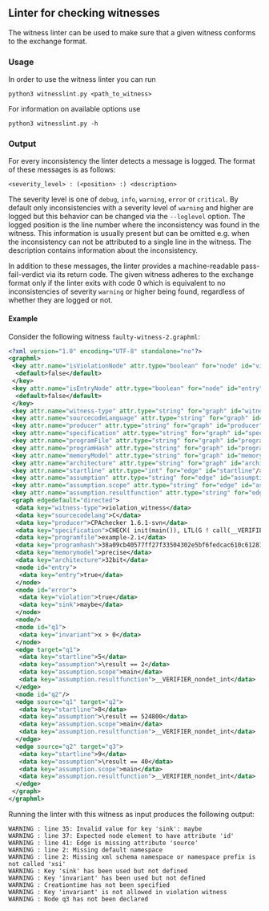 ## Linter for checking witnesses

The witness linter can be used to make sure that a given witness conforms to the exchange format.

### Usage

In order to use the witness linter you can run

```
python3 witnesslint.py <path_to_witness>
```

For information on available options use

```
python3 witnesslint.py -h
```

### Output

For every inconsistency the linter detects a message is logged. The format of these messages is as follows:

```
<severity_level> : (<position> :) <description>
```

The severity level is one of ``debug``, ``info``, ``warning``, ``error`` or ``critical``. By default only inconsistencies with a severity level of ``warning`` and higher are logged but this behavior can be changed via the ``--loglevel`` option.
The logged position is the line number where the inconsistency was found in the witness. This information is usually present but can be omitted e.g. when the inconsistency can not be attributed to a single line in the witness.
The description contains information about the inconsistency.

In addition to these messages, the linter provides a machine-readable pass-fail-verdict via its return code. The given witness adheres to the exchange format only if the linter exits with code 0 which is equivalent to no inconsistencies of severity ``warning`` or higher being found, regardless of whether they are logged or not.

#### Example

Consider the following witness ``faulty-witness-2.graphml``:

```xml
<?xml version="1.0" encoding="UTF-8" standalone="no"?>
<graphml>
 <key attr.name="isViolationNode" attr.type="boolean" for="node" id="violation">
  <default>false</default>
 </key>
 <key attr.name="isEntryNode" attr.type="boolean" for="node" id="entry">
  <default>false</default>
 </key>
 <key attr.name="witness-type" attr.type="string" for="graph" id="witness-type"/>
 <key attr.name="sourcecodeLanguage" attr.type="string" for="graph" id="sourcecodelang"/>
 <key attr.name="producer" attr.type="string" for="graph" id="producer"/>
 <key attr.name="specification" attr.type="string" for="graph" id="specification"/>
 <key attr.name="programFile" attr.type="string" for="graph" id="programfile"/>
 <key attr.name="programHash" attr.type="string" for="graph" id="programhash"/>
 <key attr.name="memoryModel" attr.type="string" for="graph" id="memorymodel"/>
 <key attr.name="architecture" attr.type="string" for="graph" id="architecture"/>
 <key attr.name="startline" attr.type="int" for="edge" id="startline"/>
 <key attr.name="assumption" attr.type="string" for="edge" id="assumption"/>
 <key attr.name="assumption.scope" attr.type="string" for="edge" id="assumption.scope"/>
 <key attr.name="assumption.resultfunction" attr.type="string" for="edge" id="assumption.resultfunction"/>
 <graph edgedefault="directed">
  <data key="witness-type">violation_witness</data>
  <data key="sourcecodelang">C</data>
  <data key="producer">CPAchecker 1.6.1-svn</data>
  <data key="specification">CHECK( init(main()), LTL(G ! call(__VERIFIER_error())) )</data>
  <data key="programfile">example-2.i</data>
  <data key="programhash">38a09cb40577ff27f33504302e5bf6fedcac610c6128114db6fbf6c2967c47de</data>
  <data key="memorymodel">precise</data>
  <data key="architecture">32bit</data>
  <node id="entry">
   <data key="entry">true</data>
  </node>
  <node id="error">
   <data key="violation">true</data>
   <data key="sink">maybe</data>
  </node>
  <node/>
  <node id="q1">
   <data key="invariant">x > 0</data>
  </node>
  <edge target="q1">
   <data key="startline">5</data>
   <data key="assumption">\result == 2</data>
   <data key="assumption.scope">main</data>
   <data key="assumption.resultfunction">__VERIFIER_nondet_int</data>
  </edge>
  <node id="q2"/>
  <edge source="q1" target="q2">
   <data key="startline">8</data>
   <data key="assumption">\result == 524800</data>
   <data key="assumption.scope">main</data>
   <data key="assumption.resultfunction">__VERIFIER_nondet_int</data>
  </edge>
  <edge source="q2" target="q3">
   <data key="startline">9</data>
   <data key="assumption">\result == 40</data>
   <data key="assumption.scope">main</data>
   <data key="assumption.resultfunction">__VERIFIER_nondet_int</data>
  </edge>
 </graph>
</graphml>
```

Running the linter with this witness as input produces the following output:

```
WARNING : line 35: Invalid value for key 'sink': maybe
WARNING : line 37: Expected node element to have attribute 'id'
WARNING : line 41: Edge is missing attribute 'source'
WARNING : line 2: Missing default namespace
WARNING : line 2: Missing xml schema namespace or namespace prefix is not called 'xsi'
WARNING : Key 'sink' has been used but not defined
WARNING : Key 'invariant' has been used but not defined
WARNING : Creationtime has not been specified
WARNING : Key 'invariant' is not allowed in violation witness
WARNING : Node q3 has not been declared
```
